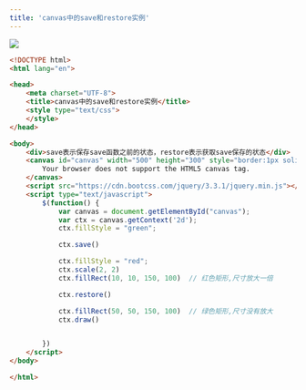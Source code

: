 ```yaml
---
title: 'canvas中的save和restore实例'
---   
```

![](https://img-blog.csdn.net/20180906103451138?watermark/2/text/aHR0cHM6Ly9ibG9nLmNzZG4ubmV0L3h1dG9uZ2Jhbw/font/5a6L5L2T/fontsize/400/fill/I0JBQkFCMA/dissolve/70)

```html
<!DOCTYPE html>
<html lang="en">

<head>
    <meta charset="UTF-8">
    <title>canvas中的save和restore实例</title>
    <style type="text/css">
    </style>
</head>

<body>
    <div>save表示保存save函数之前的状态，restore表示获取save保存的状态</div>
    <canvas id="canvas" width="500" height="300" style="border:1px solid #d3d3d3;">
        Your browser does not support the HTML5 canvas tag.
    </canvas>
    <script src="https://cdn.bootcss.com/jquery/3.3.1/jquery.min.js"></script>
    <script type="text/javascript">
        $(function() {
            var canvas = document.getElementById("canvas");  
            var ctx = canvas.getContext('2d');
            ctx.fillStyle = "green";  

            ctx.save() 

            ctx.fillStyle = "red";            
            ctx.scale(2, 2)
            ctx.fillRect(10, 10, 150, 100)  // 红色矩形,尺寸放大一倍

            ctx.restore()

            ctx.fillRect(50, 50, 150, 100)  // 绿色矩形,尺寸没有放大
            ctx.draw()


        })
    </script>
</body>

</html>
```